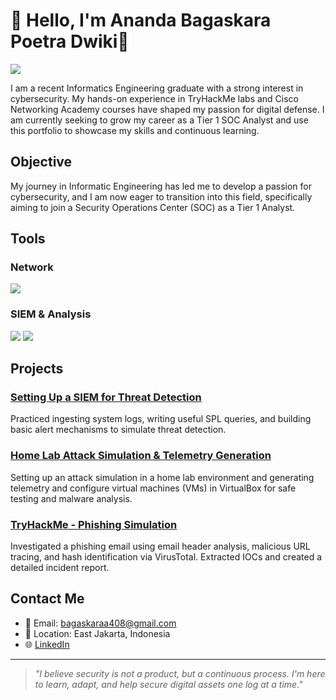 # 👋 Hello, I'm Ananda Bagaskara Poetra Dwiki👋 

<a href="https://www.linkedin.com/in/ananda-bagaskara-poetra-dwiki-34492b221/">
  <img src="https://img.shields.io/badge/-LinkedIn-0072b1?&style=for-the-badge&logo=linkedin&logoColor=white" />
</a>

I am a recent Informatics Engineering graduate with a strong interest in cybersecurity. My hands-on experience in TryHackMe labs and Cisco Networking Academy courses have shaped my passion for digital defense. I am currently seeking to grow my career as a Tier 1 SOC Analyst and use this portfolio to showcase my skills and continuous learning.

## Objective

My journey in Informatic Engineering has led me to develop a passion for cybersecurity, and I am now eager to transition into this field, specifically aiming to join a Security Operations Center (SOC) as a Tier 1 Analyst.

## Tools

### Network
<div>
  <img src="https://img.shields.io/badge/-Wireshark-1679A7?&style=for-the-badge&logo=Wireshark&logoColor=white" />
</div>

### SIEM & Analysis
<div>
  <img src="https://img.shields.io/badge/-Splunk-000000?&style=for-the-badge&logo=Splunk&logoColor=white" />
  <img src="https://img.shields.io/badge/-Elastic-005571?&style=for-the-badge&logo=Elastic&logoColor=white" />
</div>

## Projects
### [Setting Up a SIEM for Threat Detection](https://github.com/bagaskarapd/Setting-Up-SIEM)
Practiced ingesting system logs, writing useful SPL queries, and building basic alert mechanisms to simulate threat detection.

### [Home Lab Attack Simulation & Telemetry Generation](https://github.com/bagaskarapd/Attack-Simulation)
Setting up an attack simulation in a home lab environment and generating telemetry and configure virtual machines (VMs) in VirtualBox for safe testing and malware analysis.

### [TryHackMe - Phishing Simulation](./tryhackme-phishing-simulation)
Investigated a phishing email using email header analysis, malicious URL tracing, and hash identification via VirusTotal. Extracted IOCs and created a detailed incident report.




## Contact Me

- 📧 Email: bagaskaraa408@gmail.com  
- 📍 Location: East Jakarta, Indonesia  
- 🌐 [LinkedIn](https://www.linkedin.com/in/ananda-bagaskara-poetra-dwiki-34492b221/)

---

> *"I believe security is not a product, but a continuous process. I'm here to learn, adapt, and help secure digital assets one log at a time."*
